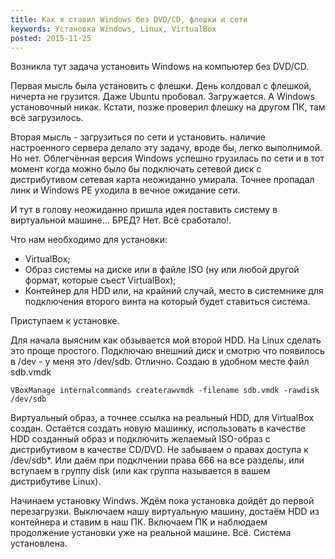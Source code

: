 ```yaml
---
title: Как я ставил Windows без DVD/CD, флешки и сети
keywords: Установка Windows, Linux, VirtualBox
posted: 2015-11-25
---
```

Возникла тут задача установить Windows на компьютер без DVD/CD.

Первая мысль была установить с флешки. День колдовал с флешкой, ничерта не грузится. Даже Ubuntu пробовал. Загружается. А Windows установочный никак. Кстати, позже проверил флешку на другом ПК, там всё загрузилось.

Вторая мысль - загрузиться по сети и установить. наличие настроенного сервера делало эту задачу, вроде бы, легко выполнимой. Но нет. Облегчённая версия Windows успешно грузилась по сети и в тот момент когда можно было бы подключать сетевой диск с дистрибутивом сетевая карта неожиданно умирала. Точнее пропадал линк и Windows PE уходила в вечное ожидание сети.

И тут в голову неожиданно пришла идея поставить систему в виртуальной машине... БРЕД? Нет. Всё сработало!.

Что нам необходимо для установки:
* VirtualBox;
* Образ системы на диске или в файле ISO (ну или любой другой формат, которые съест VirtualBox);
* Контейнер для HDD или, на крайний случай, место в системнике для подключения второго винта на который будет ставиться система.

Приступаем к установке.

Для начала выясним как обзывается мой второй HDD. На Linux сделать это проще простого. Подключаю внешний диск и смотрю что появилось в /dev - у меня это /dev/sdb. Отлично. Создаю в удобном месте файл sdb.vmdk

```
VBoxManage internalcommands createrawvmdk -filename sdb.vmdk -rawdisk /dev/sdb
```
Виртуальный образ, а точнее ссылка на реальный HDD, для VirtualBox создан. Остаётся создать новую машинку, использовать в качестве HDD созданный образ и подключить желаемый ISO-образ с дистрибутивом в качестве CD/DVD. Не забываем о правах доступа к /dev/sdb*. Или даём при подклчении права 666 на все разделы, или вступаем в группу disk (или как группа называется в вашем дистрибутиве Linux).

Начинаем установку Windws. Ждём пока установка дойдёт до первой перезагрузки. Выключаем нашу виртуальную машину, достаём HDD из контейнера и ставим в наш ПК. Включаем ПК и наблюдаем продолжение установки уже на реальной машине. Всё. Система установлена.
